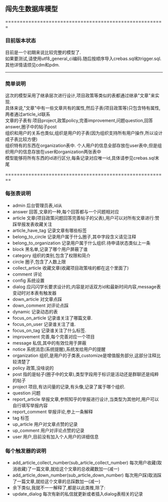 ## 闯先生数据库模型   
=======================================================
### 目前版本状态
目前是一个初期来说比较完整的模型了.   
如果要测试,请使用utf8_general_ci编码.随后按顺序导入crebas.sql和trigger.sql.
其他详情请烦见cdm和pdm.   

----------------------------------------   
### 简单说明
这次的模型采用了继承层次进行设计,项目政策等类似的表都通过继承"文章"来实现.  
具体来说,"文章"中有一些文章共有的属性,然后子表(项目政策等)只包含特有属性,两者通过article_id联系  
文章的子表有:项目project,政策policy,完善improvement,问题question,回答answer,圈子中的帖子post   
组织和用户的关系也类似,组织是用户的子表(因为组织支持所有用户操作,所以设计成子表比较方便)  
组织特有的东西在organization表中.     个人用户的信息全部存放在user表中,但是组织用户的信息存放在user和organization两张表中   
模型能够将所有东西的id进行区分,每条记录对应唯一id,具体请参见crebas.sql末尾

========================================================
### 每张表说明
- admin                     后台管理员表,id从
- answer                    回答,文章的一种,每个回答都与一个问题相对应
- article                   文章(项目政策问题回答完善帖子的父表),用户可以对所有文章进行:赞踩举报发表收藏关注
- article_have_tag          记录文章有哪些标签
- belong_to_circle          记录用户属于什么圈子,其中字段含义请见注释
- belong_to_organization    记录用户属于什么组织.待申请状态类似上一条
- block                     黑名单,记录了哪个用户屏蔽了谁
- category                  组织的类别,包含了权限和简介
- circle                    圈子,包含了人数上限
- collect_article           收藏文章(收藏项目政策啥的都在这个里面了)
- comment                   评论
- config                    系统设置
- dialog                    应闪闪学长要求设计的,内容是对话双方id和最新时间内容,message表变动时对本表有触发器
- down_article              对文章点踩
- down_comment              对评论点踩
- dynamic                   记录动态的表
- focus_on_article          记录谁关注了哪篇文章.
- focus_on_user             记录谁关注了谁.
- focus_on_tag              记录谁关注了什么标签.
- improvement               完善,每个完善对应一个项目
- message                   私信,其中的有效位用于屏蔽
- notice                    系统消息(系统提醒),系统发给用户的提醒
- organization              组织,是用户的子类表,customize是增值服务部分,这部分注释比较清楚了
- policy                    政策,没啥说的
- post                      指的是帖子(圈子中的文章),类型字段用于标识是活动还是群聊还是纯粹的帖子
- project                   项目,有访问量的记录,有头像,记录了属于哪个组织.
- question                  问题
- report_article            举报文章,参照知乎的举报进行设计,当类型为其他时,用户可以自行填写举报内容
- report_comment            举报评论,参上一条解释
- tag                       标签
- up_article                用户对文章点赞的记录
- up_comment                用户对评论点赞的记录
- user                      用户,目前没有加入个人用户的详细信息

### 每个触发器的说明
- add_article_collect_number(sub_article_collect_number)
  每次用户收藏(取消收藏)了一篇文章,就给这个文章的总收藏数加一(减一)
- add_article_down_number(sub_article_down_number)
  每次用户踩)取消踩了一篇文章,就给这个文章的总踩数加一(减一)
- 余下类似,我就不一一解释了,都是以此类推,除了:
- update_dialog
  每次有新的私信就更新或者插入dialog表相关的记录
  